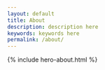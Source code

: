 ```yaml
---
layout: default
title: About
description: description here
keywords: keywords here
permalink: /about/
---
```


{% include hero-about.html %}
